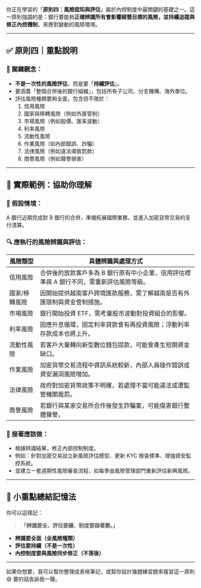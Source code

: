 你正在學習的「**原則四：風險認知與評估**」屬於內控制度中最關鍵的基礎之一。這一原則強調的是：銀行要能夠**正確辨識所有會影響經營目標的風險，並持續追蹤與修正內控機制**，來應對變動的風險環境。

---

## ✅ 原則四｜重點說明

### 🌟 關鍵觀念：
- **不是一次性的風險評估**，而是要「**持續評估**」。
- 要涵蓋「整個合併後的銀行組織」，包括所有子公司、分支機構、海外單位。
- 評估風險種類要夠全面，包含但不限於：
  1. 信用風險
  2. 國家與移轉風險（例如外匯管制）
  3. 市場風險（例如股價、匯率波動）
  4. 利率風險
  5. 流動性風險
  6. 作業風險（如內部錯誤、詐騙）
  7. 法律風險（例如違法導致罰款）
  8. 商譽風險（例如聲譽損害）

---

## 🎯 實際範例：協助你理解

### 🏦 假設情境：
A 銀行近期完成對 B 銀行的合併，準備拓展國際業務，並進入加密貨幣交易的支付清算。

### 🔍 應執行的風險辨識與評估：

| 風險類型       | 具體辨識與處理方式 |
|----------------|----------------------|
| 信用風險       | 合併後的放款客戶多為 B 銀行原有中小企業，信用評估標準與 A 銀行不同，需重新評估風險等級。 |
| 國家/移轉風險 | 因開始提供越南客戶跨境匯款服務，需了解越南是否有外匯限制與資金管制措施。 |
| 市場風險       | 銀行開始投資 ETF，需考量股市波動對投資組合的影響。 |
| 利率風險       | 因應升息循環，固定利率貸款會有再投資風險；浮動利率存款成本也將上升。 |
| 流動性風險     | 若客戶大量轉向新型數位錢包提款，可能會產生短期資金缺口。 |
| 作業風險       | 加密貨幣交易流程中資訊系統較新，內部人員操作錯誤或資安漏洞風險增加。 |
| 法律風險       | 政府對加密貨幣政策不明確，若處理不當可能違法或遭監管機關裁罰。 |
| 商譽風險       | 若銀行與某家交易所合作後發生詐騙案，可能傷害銀行整體聲譽。 |

### 🔄 接著應該做：
- 根據辨識結果，修正內部控制制度。
- 例如：針對加密交易設立新風險評估模型、更新 KYC 檢查標準、增強資安監控系統。
- 並建立一套週期性風險審查流程，如每季由風險管理部門重新評估新興風險。

---

## 🧠 小重點總結記憶法

你可以這樣記：

> **「辨識要全、評估要續、制度要跟著變。」**

- **辨識要全面（全風險種類）**  
- **評估要持續（不是一次性）**  
- **內控制度要與風險同步修正（不落後）**

---

如果你想要，我可以幫你整理成表格筆記，或幫你設計幾題練習題來複習這一原則 😄 要的話告訴我一聲。